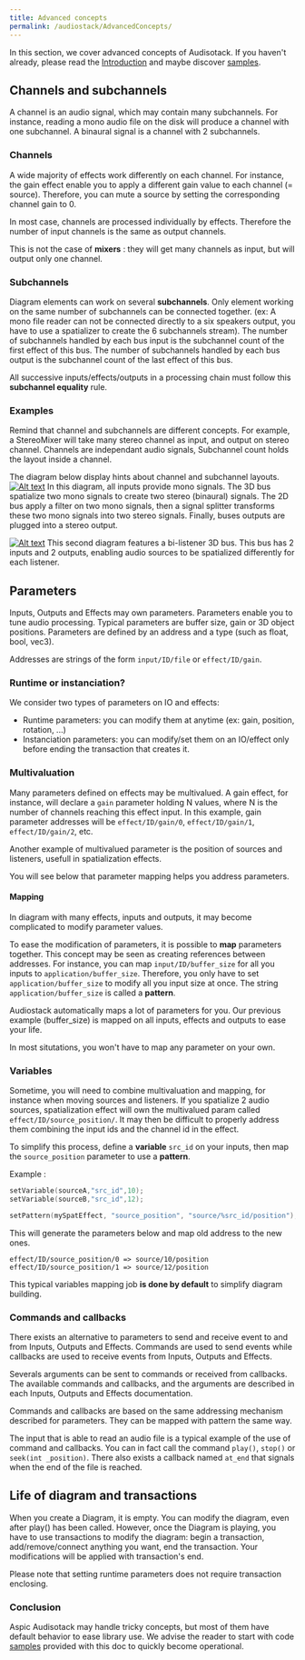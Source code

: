 ```yaml
---
title: Advanced concepts
permalink: /audiostack/AdvancedConcepts/
---
```


In this section, we cover advanced concepts of Audisotack. If you haven't already, please read the [Introduction](../Index) and maybe discover [samples](../Samples).

## Channels and subchannels

A channel is an audio signal, which may contain many subchannels. For instance, reading a mono audio file on the disk will produce a channel with one subchannel. A binaural signal is a channel with 2 subchannels.

### Channels

A wide majority of effects work differently on each channel. For instance, the gain effect enable you to apply a different gain value to each channel (= source). Therefore, you can mute a source by setting the corresponding channel gain to 0.

In most case, channels are processed individually by effects. Therefore the number of input channels is the same as output channels.

This is not the case of **mixers** : they will get many channels as input, but will output only one channel. 

### Subchannels

Diagram elements can work on several **subchannels**. Only element working on the same number of subchannels can be connected together. (ex: A mono file reader can not be connected directly to a six speakers output, you have to use a spatializer to create the 6 subchannels stream). The number of subchannels handled by each bus input is the subchannel count of the first effect of this bus. The number of subchannels handled by each bus output is the subchannel count of the last effect of this bus.

All successive inputs/effects/outputs in a processing chain must follow this **subchannel equality** rule.

### Examples

Remind that channel and subchannels are different concepts. For example, a StereoMixer will take many stereo channel as input, and output on stereo channel. Channels are independant audio signals, Subchannel count holds the layout inside a channel.



The diagram below display hints about channel and subchannel layouts.
[![Alt text](../img/channels_1.png)](../img/channels_1.png)
In this diagram, all inputs provide mono signals. The 3D bus spatialize two mono signals to create two stereo (binaural) signals. The 2D bus apply a filter on two mono signals, then a signal splitter transforms these two mono signals into two stereo signals. Finally, buses outputs are plugged into a stereo output.

[![Alt text](../img/channels_2.png)](../img/channels_2.png)
This second diagram features a bi-listener 3D bus. This bus has 2 inputs and 2 outputs, enabling audio sources to be spatialized differently for each listener.

## Parameters

Inputs, Outputs and Effects may own parameters. Parameters enable you to tune audio processing. Typical parameters are buffer size, gain or 3D object positions. Parameters are defined by an address and a type (such as float, bool, vec3).

Addresses are strings of the form  `input/ID/file` or `effect/ID/gain`. 

### Runtime or instanciation?

We consider two types of parameters on IO and effects:
* Runtime parameters: you can modify them at anytime (ex: gain, position, rotation, ...)
* Instanciation parameters: you can modify/set them on an IO/effect only before ending the transaction that creates it.

### Multivaluation

Many parameters defined on effects may be multivalued. A gain effect, for instance, will declare a `gain` parameter holding N values, where N is the number of channels reaching this effect input. In this example, gain parameter addresses will be `effect/ID/gain/0`, `effect/ID/gain/1`, `effect/ID/gain/2`, etc.

Another example of multivalued parameter is the position of sources and listeners, usefull in spatialization effects. 

You will see below that parameter mapping helps you address parameters.

#### Mapping

In diagram with many effects, inputs and outputs, it may become complicated to modify parameter values.

To ease the modification of parameters, it is possible to **map** parameters together. This concept may be seen as creating references between addresses. For instance, you can map `input/ID/buffer_size` for all you inputs to `application/buffer_size`. Therefore, you only have to set `application/buffer_size` to modify all you input size at once. The string `application/buffer_size` is called a **pattern**.

Audiostack automatically maps a lot of parameters for you. Our previous example (buffer_size) is mapped on all inputs, effects and outputs to ease your life.

In most situtations, you won't have to map any parameter on your own. 

### Variables

Sometime, you will need to combine multivaluation and mapping, for instance when moving sources and listeners. If you spatialize 2 audio sources, spatialization effect will own the multivalued param called `effect/ID/source_position/`. It may then be difficult to properly address them combining the input ids and the channel id in the effect. 

To simplify this process, define a **variable** `src_id` on your inputs, then map the `source_position` parameter to use a **pattern**.

Example :
```cpp
setVariable(sourceA,"src_id",10);
setVariable(sourceB,"src_id",12);

setPattern(mySpatEffect, "source_position", "source/%src_id/position");
```

This will generate the parameters below and map old address to the new ones.
```console
effect/ID/source_position/0 => source/10/position
effect/ID/source_position/1 => source/12/position
```

This typical variables mapping job **is done by default** to simplify diagram building.

### Commands and callbacks

There exists an alternative to parameters to send and receive event to and from Inputs, Outputs and Effects. Commands are used to send events while callbacks are used to receive events from Inputs, Outputs and Effects.

Severals arguments can be sent to commands or received from callbacks. The available commands and callbacks, and the arguments are described in each Inputs, Outputs and Effects documentation.

Commands and callbacks are based on the same addressing mechanism described for parameters. They can be mapped with pattern the same way.

The input that is able to read an audio file is a typical example of the use of command and callbacks. You can in fact call the command ```play()```, ```stop()``` or ```seek(int _position)```. There also exists a callback named ```at_end``` that signals when the end of the file is reached.

## Life of diagram and transactions

When you create a Diagram, it is empty. You can modify the diagram, even after play() has been called. However, once the Diagram is playing, you have to use transactions to modify the diagram: begin a transaction, add/remove/connect anything you want, end the transaction. Your modifications will be applied with transaction's end. 

Please note that setting runtime parameters does not require transaction enclosing.

### Conclusion
 
Aspic Audisotack may handle tricky concepts, but most of them have default behavior to ease library use. We advise the reader to start with code [samples](../Samples) provided with this doc to quickly become operational.

